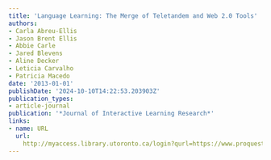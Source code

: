 ```yaml
---
title: 'Language Learning: The Merge of Teletandem and Web 2.0 Tools'
authors:
- Carla Abreu-Ellis
- Jason Brent Ellis
- Abbie Carle
- Jared Blevens
- Aline Decker
- Leticia Carvalho
- Patricia Macedo
date: '2013-01-01'
publishDate: '2024-10-10T14:22:53.203903Z'
publication_types:
- article-journal
publication: '*Journal of Interactive Learning Research*'
links:
- name: URL
  url: 
    http://myaccess.library.utoronto.ca/login?qurl=https://www.proquest.com/docview/1651827984?accountid=14771&bdid=38382&_bd=9dPuMtQ1diMCi1ejllA%2FCxieR3g%3D
---
```


